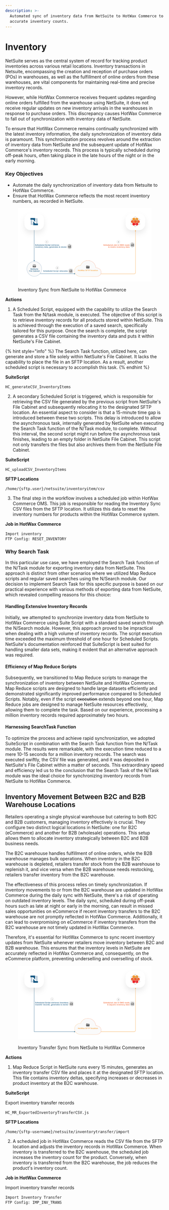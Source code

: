 ```yaml
---
description: >-
  Automated sync of inventory data from NetSuite to HotWax Commerce to ensure
  accurate inventory counts.
---
```


# Inventory

NetSuite serves as the central system of record for tracking product inventories across various retail locations. Inventory transactions in Netsuite, encompassing the creation and reception of purchase orders (POs) in warehouses, as well as the fulfillment of online orders from these warehouses, are vital components for maintaining real-time and precise inventory records.

However, while HotWax Commerce receives frequent updates regarding online orders fulfilled from the warehouse using NetSuite, it does not receive regular updates on new inventory arrivals in the warehouses in response to purchase orders. This discrepancy causes HotWax Commerce to fall out of synchronization with inventory data of NetSuite.

To ensure that HotWax Commerce remains continually synchronized with the latest inventory information, the daily synchronization of inventory data is paramount. This synchronization process revolves around the extraction of inventory data from NetSuite and the subsequent update of HotWax Commerce's inventory records. This process is typically scheduled during off-peak hours, often taking place in the late hours of the night or in the early morning.

### Key Objectives

* Automate the daily synchronization of inventory data from Netsuite to HotWax Commerce.
* Ensure that HotWax Commerce reflects the most recent inventory numbers, as recorded in NetSuite.

<figure><img src="../.gitbook/assets/inventory sync.png" alt=""><figcaption><p>Inventory Sync from NetSuite to HotWax Commerce</p></figcaption></figure>

**Actions**

1. A Scheduled Script, equipped with the capability to utilize the Search Task from the N/task module, is executed. The objective of this script is to retrieve inventory records for all products stored within NetSuite. This is achieved through the execution of a saved search, specifically tailored for this purpose. Once the search is complete, the script generates a CSV file containing the inventory data and puts it within NetSuite's File Cabinet.

{% hint style="info" %}
The Search Task function, utilized here, can generate and store a file solely within NetSuite's File Cabinet. It lacks the capability to place the file in an SFTP location. As a result, another scheduled script is necessary to accomplish this task.
{% endhint %}

**SuiteScript**

```
HC_generateCSV_InventoryItems
```

2. A secondary Scheduled Script is triggered, which is responsible for retrieving the CSV file generated by the previous script from NetSuite's File Cabinet and subsequently relocating it to the designated SFTP location. An essential aspect to consider is that a 15-minute time gap is introduced between these two scripts. This delay is introduced to allow the asynchronous task, internally generated by NetSuite when executing the Search Task function of the N/Task module, to complete. Without this interval, the second script might run before the asynchronous task finishes, leading to an empty folder in NetSuite File Cabinet. This script not only transfers the files but also archives them from the NetSuite File Cabinet.

**SuiteScript**

```
HC_uploadCSV_InventoryItems
```

**SFTP Locations**

```
/home/{sftp.user}/netsuite/inventoryitem/csv
```

3. The final step in the workflow involves a scheduled job within HotWax Commerce OMS. This job is responsible for reading the Inventory Sync CSV files from the SFTP location. It utilizes this data to reset the inventory numbers for products within the HotWax Commerce system.

**Job in HotWax Commerce**

```
Import inventory
FTP Config: RESET_INVENTORY
```

### Why Search Task

In this particular use case, we have employed the Search Task function of the N/Task module for exporting inventory data from NetSuite. This approach is distinct from other scenarios where we utilized Map Reduce scripts and regular saved searches using the N/Search module. Our decision to implement Search Task for this specific purpose is based on our practical experience with various methods of exporting data from NetSuite, which revealed compelling reasons for this choice:

#### Handling Extensive Inventory Records

Initially, we attempted to synchronize inventory data from NetSuite to HotWax Commerce using Suite Script with a standard saved search through the N/Search module. However, this approach proved to be impractical when dealing with a high volume of inventory records. The script execution time exceeded the maximum threshold of one hour for Scheduled Scripts. NetSuite's documentation reinforced that SuiteScript is best suited for handling smaller data sets, making it evident that an alternative approach was required.

#### Efficiency of Map Reduce Scripts

Subsequently, we transitioned to Map Reduce scripts to manage the synchronization of inventory between NetSuite and HotWax Commerce. Map Reduce scripts are designed to handle large datasets efficiently and demonstrated significantly improved performance compared to Scheduled Scripts. Notably, even if the script ~~execution~~ extends beyond one hour, Map Reduce jobs are designed to manage NetSuite resources effectively, allowing them to complete the task. Based on our experience, processing a million inventory records required approximately two hours.

#### Harnessing SearchTask Function

To optimize the process and achieve rapid synchronization, we adopted SuiteScript in combination with the Search Task function from the N/Task module. The results were remarkable, with the execution time reduced to a mere 10-15 seconds for a million inventory records. The search was executed swiftly, the CSV file was generated, and it was deposited in NetSuite's File Cabinet within a matter of seconds. This extraordinary speed and efficiency led us to the conclusion that the Search Task of the N/Task module was the ideal choice for synchronizing inventory records from NetSuite to HotWax Commerce.

## Inventory Movement Between B2C and B2B Warehouse Locations

Retailers operating a single physical warehouse but catering to both B2C and B2B customers, managing inventory effectively is crucial. They configure two distinct logical locations in NetSuite: one for B2C (eCommerce) and another for B2B (wholesale) operations. This setup allows them to allocate inventory strategically between B2C and B2B business needs.

The B2C warehouse handles fulfillment of online orders, while the B2B warehouse manages bulk operations. When inventory in the B2C warehouse is depleted, retailers transfer stock from the B2B warehouse to replenish it, and vice versa when the B2B warehouse needs restocking, retailers transfer inventory from the B2C warehouse.

The effectiveness of this process relies on timely synchronization. If inventory movements to or from the B2C warehouse are updated in HotWax Commerce during the daily sync with NetSuite, there's a risk of operating on outdated inventory levels. The daily sync, scheduled during off-peak hours such as late at night or early in the morning, can result in missed sales opportunities on eCommerce if recent inventory transfers to the B2C warehouse are not promptly reflected in HotWax Commerce. Additionally, it can lead to overpromising on eCommerce if inventory transfers from the B2C warehouse are not timely updated in HotWax Commerce.

Therefore, it's essential for HotWax Commerce to sync recent inventory updates from NetSuite whenever retailers move inventory between B2C and B2B warehouse. This ensures that the inventory levels in NetSuite are accurately reflected in HotWax Commerce and, consequently, on the eCommerce platform, preventing underselling and overselling of stock.

<figure><img src="../.gitbook/assets/inventory transfer.png" alt=""><figcaption><p>Inventory Transfer Sync from NetSuite to HotWax Commerce</p></figcaption></figure>

**Actions**

1. Map Reduce Script in NetSuite runs every 15 minutes, generates an inventory transfer CSV file and places it at the designated SFTP location. This file contains inventory deltas, specifying increases or decreases in product inventory at the B2C warehouse.

**SuiteScript**

Export inventory transfer records

```
HC_MR_ExportedInventoryTransferCSV.js
```

**SFTP Locations**

```
/home/{sftp-username}/netsuite/inventorytransfer/import
```

2. A scheduled job in HotWax Commerce reads the CSV file from the SFTP location and adjusts the inventory records in HotWax Commerce. When inventory is transferred to the B2C warehouse, the scheduled job increases the inventory count for the product. Conversely, when inventory is transferred from the B2C warehouse, the job reduces the product's inventory count.

**Job in HotWax Commerce**

Import inventory transfer records

```
Import Inventory Transfer
FTP Config: IMP_INV_TRANS
```
